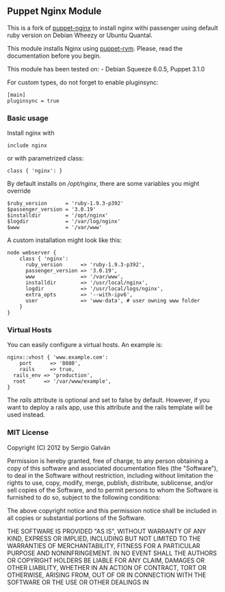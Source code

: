 ## Puppet Nginx Module

This is a fork of [puppet-nginx](https://bitbucket.org/sgmac/puppet-nginx) to install nginx withi passenger using default ruby version on Debian Wheezy or Ubuntu Quantal.

This module installs Nginx using [puppet-rvm](https://github.com/blt04/puppet-rvm). Please, read the documentation before you begin. 

This module has been tested on:
    - Debian Squeeze 6.0.5, Puppet 3.1.0


For custom types, do not forget to enable pluginsync: 

```
[main]
pluginsync = true

```

### Basic usage

Install nginx with

```
include nginx
```

or with parametrized class:

```
class { 'nginx': }
```

By default installs on _/opt/nginx_, there are some variables you might override

```
$ruby_version      = 'ruby-1.9.3-p392'
$passenger_version = '3.0.19'
$installdir	       = '/opt/nginx'
$logdir	           = '/var/log/nginx'
$www               = '/var/www'
```
A custom installation might look like this:

``` 
node webserver { 
    class { 'nginx':
      ruby_version      => 'ruby-1.9.3-p392',
      passenger_version => '3.0.19',
      www               => '/var/www',
      installdir        => '/usr/local/nginx',
   	  logdir            => '/usr/local/logs/nginx',
      extra_opts        => '--with-ipv6',
      user              => 'www-data', # user owning www folder
    }
}
```

### Virtual Hosts

You can easily configure a virtual hosts. An example is:

```
nginx::vhost { 'www.example.com':
	port      => '8080',
	rails     => true,
  rails_env => 'production',
  root      => '/var/www/example',
}
```
The _rails_ attribute is optional and set to false by default. However, if you want to deploy a rails app, use this attribute and the rails template will be used instead.

### MIT License 

Copyright (C) 2012 by Sergio Galván

Permission is hereby granted, free of charge, to any person obtaining a copy
of this software and associated documentation files (the "Software"), to deal
in the Software without restriction, including without limitation the rights
to use, copy, modify, merge, publish, distribute, sublicense, and/or sell
copies of the Software, and to permit persons to whom the Software is
furnished to do so, subject to the following conditions:

The above copyright notice and this permission notice shall be included in
all copies or substantial portions of the Software.

THE SOFTWARE IS PROVIDED "AS IS", WITHOUT WARRANTY OF ANY KIND, EXPRESS OR
IMPLIED, INCLUDING BUT NOT LIMITED TO THE WARRANTIES OF MERCHANTABILITY,
FITNESS FOR A PARTICULAR PURPOSE AND NONINFRINGEMENT. IN NO EVENT SHALL THE
AUTHORS OR COPYRIGHT HOLDERS BE LIABLE FOR ANY CLAIM, DAMAGES OR OTHER
LIABILITY, WHETHER IN AN ACTION OF CONTRACT, TORT OR OTHERWISE, ARISING FROM,
OUT OF OR IN CONNECTION WITH THE SOFTWARE OR THE USE OR OTHER DEALINGS IN
